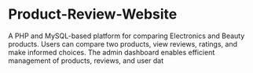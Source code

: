 # Product-Review-Website
 A PHP and MySQL-based platform for comparing Electronics and Beauty products. Users can compare two products, view reviews, ratings, and make informed choices. The admin dashboard enables efficient management of products, reviews, and user dat
